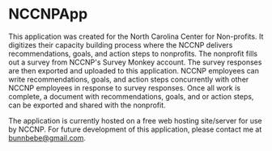 # NCCNPApp
This application was created for the North Carolina Center for Non-profits. 
It digitizes their capacity building process where the NCCNP delivers recommendations, goals, and action steps to nonprofits.
The nonprofit fills out a survey from NCCNP's Survey Monkey account. The survey responses are then exported and uploaded to this application.
NCCNP employees can write recommendations, goals, and action steps concurrently with other NCCNP employees in response to survey responses.
Once all work is complete, a document with recommendations, goals, and or action steps, can be exported and shared with the nonprofit.

The application is currently hosted on a free web hosting site/server for use by NCCNP.
For future development of this application, please contact me at bunnbebe@gmail.com.
